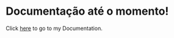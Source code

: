 # Documentação até o momento!

Click [here](https://documenter.getpostman.com/view/605348/TzeTJ9o1) to go to my Documentation.